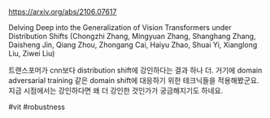 https://arxiv.org/abs/2106.07617

Delving Deep into the Generalization of Vision Transformers under Distribution Shifts (Chongzhi Zhang, Mingyuan Zhang, Shanghang Zhang, Daisheng Jin, Qiang Zhou, Zhongang Cai, Haiyu Zhao, Shuai Yi, Xianglong Liu, Ziwei Liu)

트랜스포머가 cnn보다 distribution shift에 강인하다는 결과 하나 더. 거기에 domain adversarial training 같은 domain shift에 대응하기 위한 테크닉들을 적용해봤군요. 지금 시점에서는 강인하다면 왜 더 강인한 것인가가 궁금해지기도 하네요.

#vit #robustness 